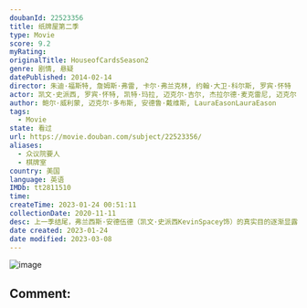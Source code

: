 ```yaml
---
doubanId: 22523356
title: 纸牌屋第二季
type: Movie
score: 9.2
myRating: 
originalTitle: HouseofCardsSeason2
genre: 剧情, 悬疑
datePublished: 2014-02-14
director: 朱迪·福斯特, 詹姆斯·弗雷, 卡尔·弗兰克林, 约翰·大卫·科尔斯, 罗宾·怀特
actor: 凯文·史派西, 罗宾·怀特, 凯特·玛拉, 迈克尔·吉尔, 杰拉尔德·麦克雷尼, 迈克尔·凯利, 沙基纳·贾弗里, 克里斯汀·康奈利, 塞巴斯蒂安·阿塞勒斯, 杰妮·阿特金森, 德里克·塞西尔, 莉比·伍德布里治, 莫莉·帕克, 特瑞·陈, 马赫沙拉·阿里, 内森·达罗, 雷格·, 乔安娜·高茵, 查克·库珀, 雷切尔·玛多, 莫赞·玛诺, 山姆·佩吉, 寇蒂斯·库克, undefined, 约翰·斯库蒂, undefined, 拉里·派恩, 尼克·达歌斯托, 斯宾塞·加雷特, 大卫·科列侬, 本·丹尼尔斯, 本尼托·马丁内斯, 马尔科姆·马德拉, 伊丽莎白·玛维尔, 吉米·辛普森, 伊丽莎白·诺蒙特, 凯特·林恩·希尔, 康斯坦斯·齐默, 波利斯·麦戈法, 瑞秋·布罗斯纳安, 何家蓓
author: 鲍尔·威利蒙, 迈克尔·多布斯, 安德鲁·戴维斯, LauraEasonLauraEason
tags:
  - Movie
state: 看过
url: https://movie.douban.com/subject/22523356/
aliases:
  - 众议院要人
  - 棋牌室
country: 美国
language: 英语
IMDb: tt2811510
time: 
createTime: 2023-01-24 00:51:11
collectionDate: 2020-11-11
desc: 上一季结尾，弗兰西斯·安德伍德（凯文·史派西KevinSpacey饰）的真实目的逐渐显露出来，老谋深算的他有条不紊将副总统的职位攫到自己手中，并着手扶持杰姬·夏普（莫莉·帕克MollyPar...
date created: 2023-01-24
date modified: 2023-03-08
---
```


![image](p2165497217.jpg)

Comment:
---
